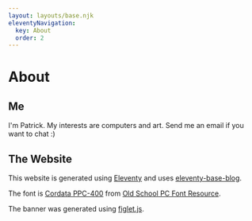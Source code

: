 ```yaml
---
layout: layouts/base.njk
eleventyNavigation:
  key: About
  order: 2
---
```

# About

## Me

I'm Patrick. My interests are computers and art. Send me an email if you want to chat :)

## The Website

This website is generated using [Eleventy](https://www.11ty.dev/) and uses [eleventy-base-blog](https://github.com/11ty/eleventy-base-blog).

The font is [Cordata PPC-400](https://int10h.org/oldschool-pc-fonts/fontlist/?2#cordata) from [Old School PC Font Resource](https://int10h.org/oldschool-pc-fonts/).

The banner was generated using [figlet.js](https://github.com/patorjk/figlet.js). 